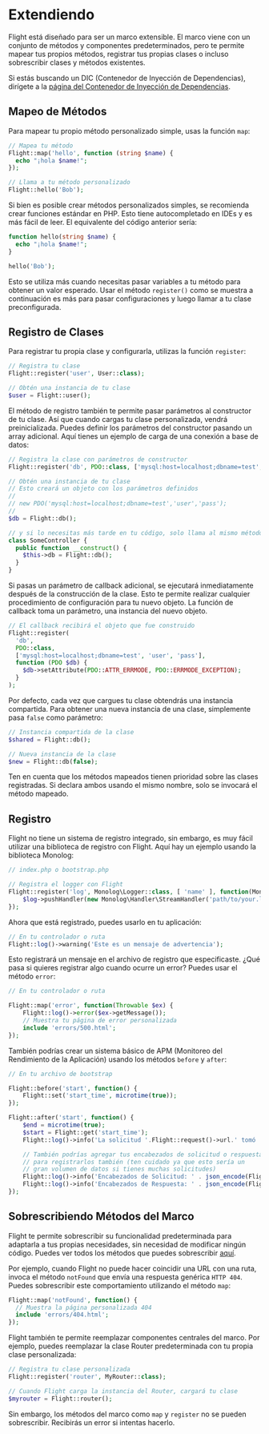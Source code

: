 # Extendiendo

Flight está diseñado para ser un marco extensible. El marco viene con un conjunto 
de métodos y componentes predeterminados, pero te permite mapear tus propios métodos, 
registrar tus propias clases o incluso sobrescribir clases y métodos existentes.

Si estás buscando un DIC (Contenedor de Inyección de Dependencias), dirígete a la 
[página del Contenedor de Inyección de Dependencias](dependency-injection-container).

## Mapeo de Métodos

Para mapear tu propio método personalizado simple, usas la función `map`:

```php
// Mapea tu método
Flight::map('hello', function (string $name) {
  echo "¡hola $name!";
});

// Llama a tu método personalizado
Flight::hello('Bob');
```

Si bien es posible crear métodos personalizados simples, se recomienda crear 
funciones estándar en PHP. Esto tiene autocompletado en IDEs y es más fácil de leer. 
El equivalente del código anterior sería:

```php
function hello(string $name) {
  echo "¡hola $name!";
}

hello('Bob');
```

Esto se utiliza más cuando necesitas pasar variables a tu método para obtener un 
valor esperado. Usar el método `register()` como se muestra a continuación es más 
para pasar configuraciones y luego llamar a tu clase preconfigurada.

## Registro de Clases

Para registrar tu propia clase y configurarla, utilizas la función `register`:

```php
// Registra tu clase
Flight::register('user', User::class);

// Obtén una instancia de tu clase
$user = Flight::user();
```

El método de registro también te permite pasar parámetros al constructor de tu clase. 
Así que cuando cargas tu clase personalizada, vendrá preinicializada. Puedes definir 
los parámetros del constructor pasando un array adicional. Aquí tienes un ejemplo de 
carga de una conexión a base de datos:

```php
// Registra la clase con parámetros de constructor
Flight::register('db', PDO::class, ['mysql:host=localhost;dbname=test', 'user', 'pass']);

// Obtén una instancia de tu clase
// Esto creará un objeto con los parámetros definidos
//
// new PDO('mysql:host=localhost;dbname=test','user','pass');
//
$db = Flight::db();

// y si lo necesitas más tarde en tu código, solo llama al mismo método nuevamente
class SomeController {
  public function __construct() {
	$this->db = Flight::db();
  }
}
```

Si pasas un parámetro de callback adicional, se ejecutará inmediatamente 
después de la construcción de la clase. Esto te permite realizar cualquier procedimiento 
de configuración para tu nuevo objeto. La función de callback toma un parámetro, 
una instancia del nuevo objeto.

```php
// El callback recibirá el objeto que fue construido
Flight::register(
  'db',
  PDO::class,
  ['mysql:host=localhost;dbname=test', 'user', 'pass'],
  function (PDO $db) {
    $db->setAttribute(PDO::ATTR_ERRMODE, PDO::ERRMODE_EXCEPTION);
  }
);
```

Por defecto, cada vez que cargues tu clase obtendrás una instancia compartida. 
Para obtener una nueva instancia de una clase, simplemente pasa `false` como parámetro:

```php
// Instancia compartida de la clase
$shared = Flight::db();

// Nueva instancia de la clase
$new = Flight::db(false);
```

Ten en cuenta que los métodos mapeados tienen prioridad sobre las clases registradas. Si 
declara ambos usando el mismo nombre, solo se invocará el método mapeado.

## Registro

Flight no tiene un sistema de registro integrado, sin embargo, es muy fácil 
utilizar una biblioteca de registro con Flight. Aquí hay un ejemplo usando la biblioteca 
Monolog:

```php
// index.php o bootstrap.php

// Registra el logger con Flight
Flight::register('log', Monolog\Logger::class, [ 'name' ], function(Monolog\Logger $log) {
    $log->pushHandler(new Monolog\Handler\StreamHandler('path/to/your.log', Monolog\Logger::WARNING));
});
```

Ahora que está registrado, puedes usarlo en tu aplicación:

```php
// En tu controlador o ruta
Flight::log()->warning('Este es un mensaje de advertencia');
```

Esto registrará un mensaje en el archivo de registro que especificaste. ¿Qué pasa si 
quieres registrar algo cuando ocurre un error? Puedes usar el método `error`:

```php
// En tu controlador o ruta

Flight::map('error', function(Throwable $ex) {
	Flight::log()->error($ex->getMessage());
	// Muestra tu página de error personalizada
	include 'errors/500.html';
});
```

También podrías crear un sistema básico de APM (Monitoreo del Rendimiento de la Aplicación) 
usando los métodos `before` y `after`:

```php
// En tu archivo de bootstrap

Flight::before('start', function() {
	Flight::set('start_time', microtime(true));
});

Flight::after('start', function() {
	$end = microtime(true);
	$start = Flight::get('start_time');
	Flight::log()->info('La solicitud '.Flight::request()->url.' tomó ' . round($end - $start, 4) . ' segundos');

	// También podrías agregar tus encabezados de solicitud o respuesta
	// para registrarlos también (ten cuidado ya que esto sería un 
	// gran volumen de datos si tienes muchas solicitudes)
	Flight::log()->info('Encabezados de Solicitud: ' . json_encode(Flight::request()->headers));
	Flight::log()->info('Encabezados de Respuesta: ' . json_encode(Flight::response()->headers));
});
```

## Sobrescribiendo Métodos del Marco

Flight te permite sobrescribir su funcionalidad predeterminada para adaptarla a 
tus propias necesidades, sin necesidad de modificar ningún código. Puedes ver todos 
los métodos que puedes sobrescribir [aquí](/learn/api).

Por ejemplo, cuando Flight no puede hacer coincidir una URL con una ruta, invoca el 
método `notFound` que envía una respuesta genérica `HTTP 404`. Puedes sobrescribir 
este comportamiento utilizando el método `map`:

```php
Flight::map('notFound', function() {
  // Muestra la página personalizada 404
  include 'errors/404.html';
});
```

Flight también te permite reemplazar componentes centrales del marco. 
Por ejemplo, puedes reemplazar la clase Router predeterminada con tu propia clase 
personalizada:

```php
// Registra tu clase personalizada
Flight::register('router', MyRouter::class);

// Cuando Flight carga la instancia del Router, cargará tu clase
$myrouter = Flight::router();
```

Sin embargo, los métodos del marco como `map` y `register` no se pueden sobrescribir. 
Recibirás un error si intentas hacerlo.
